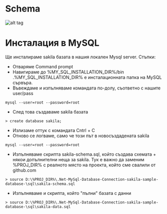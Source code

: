 # Schema
![alt tag](https://raw.githubusercontent.com/Obrelix/.Net-MySql-Database-Connection-sakila-sample-database-/master/Schema/saqila.PNG)

# Инсталация в MySQL 

Ще инсталираме sakila базата в нашия локален Mysql server. Стъпки:
- Отваряме Command prompt 
- Навигираме до %MY_SQL_INSTALLATION_DIR%/bin .%MY_SQL_INSTALLATION_DIR% e инсталационната папка на MySQL сървъра.
- Въвеждаме и изпълняваме командата по-долу, съответно с нашите user/pass
```
mysql --user=root --password=root
```
- След това създаваме sakila базата
```
> create database sakila;
```
- Излизаме оттук с командата Cntrl + C
- Отново се логваме, само че този път в новосъздадената sakila
```
mysql --user=root --password=root
```
- Изпълняваме скрипта sakila-schema.sql, който създава схемата + някои допълнителни неща за sakila. Тук е важно да заменим %PROJ_DIR% с реалното място на проекта, който сме свалили от github.com
```
> source D:\%PROJ_DIR%\.Net-MySql-Database-Connection-sakila-sample-database-\sql\sakila-schema.sql
```
- Изпълняваме и скрипта, който "пълни" базата с данни
```
> source D:\%PROJ_DIR%\.Net-MySql-Database-Connection-sakila-sample-database-\sql\sakila-data.sql
```